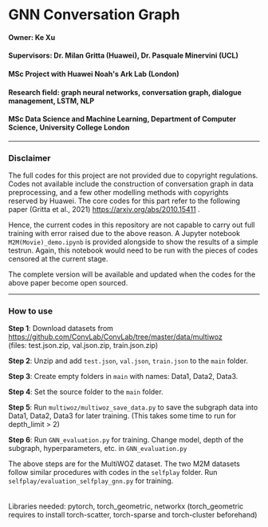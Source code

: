 # GNN Conversation Graph

#### Owner: Ke Xu
#### Supervisors: Dr. Milan Gritta (Huawei), Dr. Pasquale Minervini (UCL)

#### MSc Project with Huawei Noah's Ark Lab (London)
#### Research field: graph neural networks, conversation graph, dialogue management, LSTM, NLP

#### MSc Data Science and Machine Learning, Department of Computer Science, University College London


-----------------------------------------------------

### Disclaimer
The full codes for this project are not provided due to copyright regulations. Codes not available include the construction of conversation graph in data preprocessing, and a few other modelling methods with copyrights reserved by Huawei. The core codes for this part refer to the following paper (Gritta et al., 2021) https://arxiv.org/abs/2010.15411 . 

Hence, the current codes in this repository are not capable to carry out full training with error raised due to the above reason. A Jupyter notebook `M2M(Movie)_demo.ipynb` is provided alongside to show the results of a simple testrun. Again, this notebook would need to be run with the pieces of codes censored at the current stage.

The complete version will be available and updated when the codes for the above paper become open sourced.


-----------------------------------------------------

### How to use
**Step 1**: Download datasets from https://github.com/ConvLab/ConvLab/tree/master/data/multiwoz \
(files: test.json.zip, val.json.zip, train.json.zip)

**Step 2**: Unzip and add `test.json`, `val.json`, `train.json` to the `main` folder.

**Step 3**: Create empty folders in `main` with names: Data1, Data2, Data3.

**Step 4**: Set the source folder to the `main` folder.

**Step 5**: Run `multiwoz/multiwoz_save_data.py` to save the subgraph data into Data1, Data2, Data3 for later training. (This takes some time to run for depth_limit > 2)

**Step 6**: Run `GNN_evaluation.py` for training. Change model, depth of the subgraph, hyperparameters, etc. in `GNN_evaluation.py`

The above steps are for the MultiWOZ dataset. The two M2M datasets follow similar procedures with codes in the `selfplay` folder. Run `selfplay/evaluation_selfplay_gnn.py` for training.\
\
\
Libraries needed: pytorch, torch_geometric, networkx (torch_geometric requires to install torch-scatter, torch-sparse and torch-cluster beforehand)
